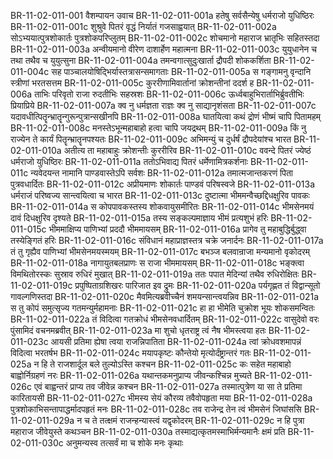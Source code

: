 BR-11-02-011-001  वैशम्पायन उवाच
BR-11-02-011-001a हतेषु सर्वसैन्येषु धर्मराजो युधिष्ठिरः
BR-11-02-011-001c शुश्रुवे पितरं वृद्धं निर्यातं गजसाह्वयात्
BR-11-02-011-002a सोऽभ्ययात्पुत्रशोकार्तः पुत्रशोकपरिप्लुतम्
BR-11-02-011-002c शोचमानो महाराज भ्रातृभिः सहितस्तदा
BR-11-02-011-003a अन्वीयमानो वीरेण दाशार्हेण महात्मना
BR-11-02-011-003c युयुधानेन च तथा तथैव च युयुत्सुना
BR-11-02-011-004a तमन्वगात्सुदुःखार्ता द्रौपदी शोककर्शिता
BR-11-02-011-004c सह पाञ्चालयोषिद्भिर्यास्तत्रासन्समागताः
BR-11-02-011-005a स गङ्गामनु वृन्दानि स्त्रीणां भरतसत्तम
BR-11-02-011-005c कुररीणामिवार्तानां क्रोशन्तीनां ददर्श ह
BR-11-02-011-006a ताभिः परिवृतो राजा रुदतीभिः सहस्रशः
BR-11-02-011-006c ऊर्ध्वबाहुभिरार्ताभिर्ब्रुवतीभिः प्रियाप्रिये
BR-11-02-011-007a क्व नु धर्मज्ञता राज्ञः क्व नु साद्यानृशंसता
BR-11-02-011-007c यदावधीत्पितॄन्भ्रातॄन्गुरून्पुत्रान्सखीनपि
BR-11-02-011-008a घातयित्वा कथं द्रोणं भीष्मं चापि पितामहम्
BR-11-02-011-008c मनस्तेऽभून्महाबाहो हत्वा चापि जयद्रथम्
BR-11-02-011-009a किं नु राज्येन ते कार्यं पितॄन्भ्रातॄनपश्यतः
BR-11-02-011-009c अभिमन्युं च दुर्धर्षं द्रौपदेयांश्च भारत
BR-11-02-011-010a अतीत्य ता महाबाहुः क्रोशन्तीः कुररीरिव
BR-11-02-011-010c ववन्दे पितरं ज्येष्ठं धर्मराजो युधिष्ठिरः
BR-11-02-011-011a ततोऽभिवाद्य पितरं धर्मेणामित्रकर्शनाः
BR-11-02-011-011c न्यवेदयन्त नामानि पाण्डवास्तेऽपि सर्वशः
BR-11-02-011-012a तमात्मजान्तकरणं पिता पुत्रवधार्दितः
BR-11-02-011-012c अप्रीयमाणः शोकार्तः पाण्डवं परिषस्वजे
BR-11-02-011-013a धर्मराजं परिष्वज्य सान्त्वयित्वा च भारत
BR-11-02-011-013c दुष्टात्मा भीममन्वैच्छद्दिधक्षुरिव पावकः
BR-11-02-011-014a स कोपपावकस्तस्य शोकवायुसमीरितः
BR-11-02-011-014c भीमसेनमयं दावं दिधक्षुरिव दृश्यते
BR-11-02-011-015a तस्य सङ्कल्पमाज्ञाय भीमं प्रत्यशुभं हरिः
BR-11-02-011-015c भीममाक्षिप्य पाणिभ्यां प्रददौ भीममायसम्
BR-11-02-011-016a प्रागेव तु महाबुद्धिर्बुद्ध्वा तस्येङ्गितं हरिः
BR-11-02-011-016c संविधानं महाप्राज्ञस्तत्र चक्रे जनार्दनः
BR-11-02-011-017a तं तु गृह्यैव पाणिभ्यां भीमसेनमयस्मयम्
BR-11-02-011-017c बभञ्ज बलवान्राजा मन्यमानो वृकोदरम्
BR-11-02-011-018a नागायुतबलप्राणः स राजा भीममायसम्
BR-11-02-011-018c भङ्क्त्वा विमथितोरस्कः सुस्राव रुधिरं मुखात्
BR-11-02-011-019a ततः पपात मेदिन्यां तथैव रुधिरोक्षितः
BR-11-02-011-019c प्रपुष्पिताग्रशिखरः पारिजात इव द्रुमः
BR-11-02-011-020a पर्यगृह्णत तं विद्वान्सूतो गावल्गणिस्तदा
BR-11-02-011-020c मैवमित्यब्रवीच्चैनं शमयन्सान्त्वयन्निव
BR-11-02-011-021a स तु कोपं समुत्सृज्य गतमन्युर्महामनाः
BR-11-02-011-021c हा हा भीमेति चुक्रोश भूयः शोकसमन्वितः
BR-11-02-011-022a तं विदित्वा गतक्रोधं भीमसेनवधार्दितम्
BR-11-02-011-022c वासुदेवो वरः पुंसामिदं वचनमब्रवीत्
BR-11-02-011-023a मा शुचो धृतराष्ट्र त्वं नैष भीमस्त्वया हतः
BR-11-02-011-023c आयसी प्रतिमा ह्येषा त्वया राजन्निपातिता
BR-11-02-011-024a त्वां क्रोधवशमापन्नं विदित्वा भरतर्षभ
BR-11-02-011-024c मयापकृष्टः कौन्तेयो मृत्योर्दंष्ट्रान्तरं गतः
BR-11-02-011-025a न हि ते राजशार्दूल बले तुल्योऽस्ति कश्चन
BR-11-02-011-025c कः सहेत महाबाहो बाह्वोर्निग्रहणं नरः
BR-11-02-011-026a यथान्तकमनुप्राप्य जीवन्कश्चिन्न मुच्यते
BR-11-02-011-026c एवं बाह्वन्तरं प्राप्य तव जीवेन्न कश्चन
BR-11-02-011-027a तस्मात्पुत्रेण या सा ते प्रतिमा कारितायसी
BR-11-02-011-027c भीमस्य सेयं कौरव्य तवैवोपहृता मया
BR-11-02-011-028a पुत्रशोकाभिसन्तापाद्धर्मादपहृतं मनः
BR-11-02-011-028c तव राजेन्द्र तेन त्वं भीमसेनं जिघांससि
BR-11-02-011-029a न च ते तत्क्षमं राजन्हन्यास्त्वं यद्वृकोदरम्
BR-11-02-011-029c न हि पुत्रा महाराज जीवेयुस्ते कथञ्चन
BR-11-02-011-030a तस्माद्यत्कृतमस्माभिर्मन्यमानैः क्षमं प्रति
BR-11-02-011-030c अनुमन्यस्व तत्सर्वं मा च शोके मनः कृथाः
